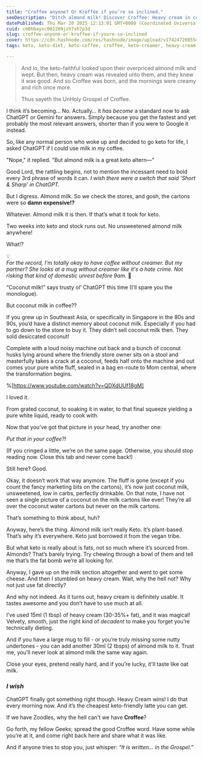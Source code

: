 ```yaml
---
title: "Croffee anyone? Or Kroffee if you’re so inclined."
seoDescription: "Ditch almond milk! Discover Croffee: Heavy cream in coffee, the ultimate keto hack. A hilarious take on keto coffee alternatives & plant-based myths."
datePublished: Thu Mar 20 2025 12:13:01 GMT+0000 (Coordinated Universal Time)
cuid: cm8hbayxc002209jzh7xh7p3d
slug: croffee-anyone-or-kroffee-if-youre-so-inclined
cover: https://cdn.hashnode.com/res/hashnode/image/upload/v1742472085547/41bdc8f9-8d94-4437-ad55-0ecedabf0893.jpeg
tags: keto, keto-diet, keto-coffee, croffee, keto-creamer, heavy-cream-coffee, almond-milk-keto, ketogenic-lifestyle, fat-first-coffee, plant-based-myths, geekist-food, fables-for-food

---
```


> And lo, the keto-faithful looked upon their overpriced almond milk and wept. But then, heavy cream was revealed unto them, and they knew it was good. And so Croffee was born, and the mornings were creamy and rich once more.
> 
> Thus sayeth the UnHoly Grospel of Croffee.

I think it’s becoming… No. Actually… it *has become* a standard now to ask ChatGPT or Gemini for answers. Simply because you get the fastest and yet probably the most relevant answers, shorter than if you were to Google it instead.

So, like any normal person who woke up and decided to go keto for life, I asked ChatGPT if I could use milk in my coffee.

"Nope," it replied. "But almond milk is a great keto altern—"

Good Lord, the rattling begins, not to mention the incessant need to bold every 3rd phrase of words it can. *I wish there were a switch that said 'Short & Sharp' in ChatGPT.*

But I digress. Almond milk. So we check the stores, and gosh, the cartons were so **damn expensive!?**

Whatever. Almond milk it is then. If that’s what it took for keto.

Two weeks into keto and stock runs out. No unsweetened almond milk anywhere!

What!?

<div data-node-type="callout">
<div data-node-type="callout-emoji">💡</div>
<div data-node-type="callout-text"><em>For the record, I’m totally okay to have coffee without creamer. But my partner? She looks at a mug without creamer like it's a hate crime. Not risking that kind of domestic unrest before 9am.</em> 🤪</div>
</div>

“Coconut milk!” says trusty ol’ ChatGPT this time (I’ll spare you the monologue).

But coconut milk in coffee??

If you grew up in Southeast Asia, or specifically in Singapore in the 80s and 90s, you’d have a distinct memory about coconut milk. Especially if you had to go down to the store to buy it. They didn’t sell coconut milk then. They sold desiccated coconut!

Complete with a loud noisy machine out back and a bunch of coconut husks lying around where the friendly store owner sits on a stool and masterfully takes a crack at a coconut, feeds half onto the machine and out comes your pure white fluff, sealed in a bag en-route to Mom central, where the transformation begins.

%[https://www.youtube.com/watch?v=QDXdUUf18gM] 

I loved it.

From grated coconut, to soaking it in water, to that final squeeze yielding a pure white liquid, ready to cook with.

Now that you’ve got that picture in your head, try another one:

*Put that in your coffee?!*

(If you cringed a little, we’re on the same page. Otherwise, you should stop reading now. Close this tab and never come back!)

Still here? Good.

Okay, it doesn’t work that way anymore. The fluff is gone (except if you count the fancy marketing bits on the cartons), it’s now just coconut milk, unsweetened, low in carbs, perfectly drinkable. On that note, I have not seen a single picture of a coconut on the milk cartons like ever! They’re all over the coconut water cartons but never on the milk cartons.

That’s something to think about, huh?

Anyway, here’s the thing. Almond milk isn’t really Keto. It’s plant-based. That’s why it’s everywhere. Keto just borrowed it from the vegan tribe.  
  
But what keto is really about is fats, not so much where it’s sourced from. Almonds? That’s barely trying. Try chewing through a bowl of them and tell me that’s the fat bomb we’re all looking for.

Anyway, I gave up on the milk section altogether and went to get some cheese. And then I stumbled on heavy cream. Wait, why the hell not? Why not just use fat directly?

And why not indeed. As it turns out, heavy cream is definitely usable. It tastes awesome and you don’t have to use much at all.

I’ve used 15ml (1 tbsp) of heavy cream (30-35%+ fat), and it was magical! Velvety, smooth, just the right kind of *decadent* to make you forget you’re technically dieting.

And if you have a large mug to fill - or you’re truly missing some nutty undertones - you can add another 30ml (2 tbsps) of almond milk to it. Trust me, you’ll never look at almond milk the same way again.

Close your eyes, pretend really hard, and if you’re lucky, it'll taste like oat milk.

### *I wish*

ChatGPT finally got something right though. Heavy Cream wins! I do that every morning now. And it’s the cheapest keto-friendly latte you can get.

If we have Zoodles, why the hell can't we have **Croffee**?

Go forth, my fellow Geeks; spread the good Croffee word. Have some while you’re at it, and come right back here and share what it was like.

And if anyone tries to stop you, just whisper: *“It is written… in the Grospel.”*